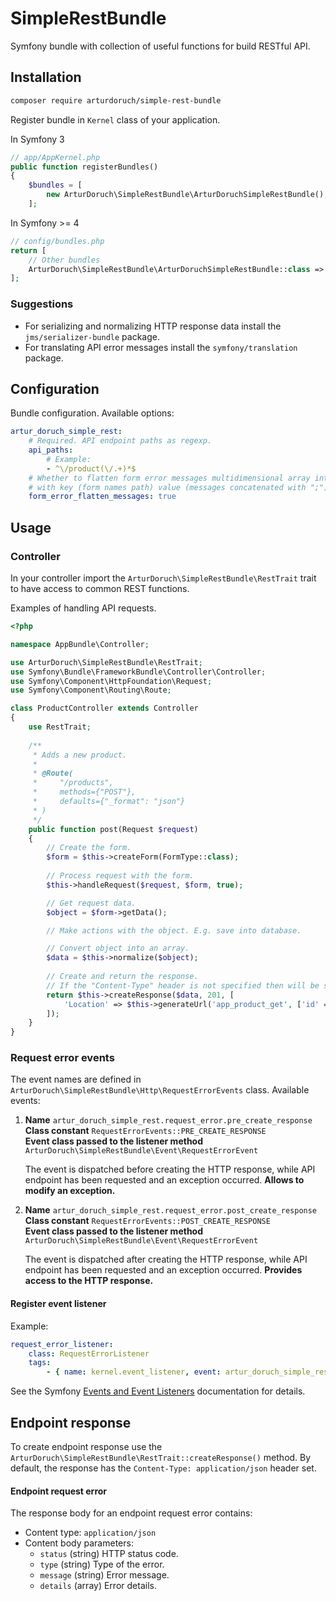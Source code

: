 # SimpleRestBundle

Symfony bundle with collection of useful functions for build RESTful API.

## Installation

```sh
composer require arturdoruch/simple-rest-bundle
```

Register bundle in `Kernel` class of your application.
 
In Symfony 3
```php
// app/AppKernel.php
public function registerBundles()
{
    $bundles = [
        new ArturDoruch\SimpleRestBundle\ArturDoruchSimpleRestBundle(),
    ];
```
In Symfony >= 4
```php
// config/bundles.php
return [
    // Other bundles
    ArturDoruch\SimpleRestBundle\ArturDoruchSimpleRestBundle::class => ['all' => true],
];
```

### Suggestions

 - For serializing and normalizing HTTP response data install the `jms/serializer-bundle` package.
 - For translating API error messages install the `symfony/translation` package.

## Configuration

Bundle configuration. Available options:
 
```yaml
artur_doruch_simple_rest:
    # Required. API endpoint paths as regexp. 
    api_paths:
        # Example:
        - ^\/product(\/.+)*$
    # Whether to flatten form error messages multidimensional array into simple array
    # with key (form names path) value (messages concatenated with ";") pairs.        
    form_error_flatten_messages: true   
```

## Usage

### Controller

In your controller import the `ArturDoruch\SimpleRestBundle\RestTrait` trait
 to have access to common REST functions.
  
Examples of handling API requests.
 
```php
<?php

namespace AppBundle\Controller;

use ArturDoruch\SimpleRestBundle\RestTrait;
use Symfony\Bundle\FrameworkBundle\Controller\Controller;
use Symfony\Component\HttpFoundation\Request;
use Symfony\Component\Routing\Route;

class ProductController extends Controller
{
    use RestTrait; 
    
    /**
     * Adds a new product.
     *
     * @Route(
     *     "/products",
     *     methods={"POST"},
     *     defaults={"_format": "json"}
     * )
     */
    public function post(Request $request)
    {
        // Create the form.
        $form = $this->createForm(FormType::class);
        
        // Process request with the form.
        $this->handleRequest($request, $form, true);

        // Get request data.
        $object = $form->getData();       

        // Make actions with the object. E.g. save into database.

        // Convert object into an array.
        $data = $this->normalize($object);        
               
        // Create and return the response.
        // If the "Content-Type" header is not specified then will be set to "application/json".     
        return $this->createResponse($data, 201, [
            'Location' => $this->generateUrl('app_product_get', ['id' => $object->getId()])
        ]);
    } 
}    
```

### Request error events

The event names are defined in `ArturDoruch\SimpleRestBundle\Http\RequestErrorEvents` class.
Available events:

1. **Name** `artur_doruch_simple_rest.request_error.pre_create_response`
   <br> 
   **Class constant** `RequestErrorEvents::PRE_CREATE_RESPONSE`
   <br>
   **Event class passed to the listener method** `ArturDoruch\SimpleRestBundle\Event\RequestErrorEvent`

   The event is dispatched before creating the HTTP response, while API endpoint has been requested and an exception occurred.
   **Allows to modify an exception.**
   
1. **Name** `artur_doruch_simple_rest.request_error.post_create_response`
   <br> 
   **Class constant** `RequestErrorEvents::POST_CREATE_RESPONSE`
   <br>
   **Event class passed to the listener method** `ArturDoruch\SimpleRestBundle\Event\RequestErrorEvent`

   The event is dispatched after creating the HTTP response, while API endpoint has been requested and an exception occurred.
   **Provides access to the HTTP response.**

#### Register event listener

Example:

```yaml
request_error_listener:
    class: RequestErrorListener
    tags:
        - { name: kernel.event_listener, event: artur_doruch_simple_rest.request_error.pre_create_response, method: onError }
```

See the Symfony [Events and Event Listeners](https://symfony.com/doc/3.4/event_dispatcher.html) documentation for details. 

## Endpoint response

To create endpoint response use the `ArturDoruch\SimpleRestBundle\RestTrait::createResponse()` method.
By default, the response has the `Content-Type: application/json` header set. 

#### Endpoint request error

The response body for an endpoint request error contains:

  - Content type: `application/json`
  - Content body parameters:
     - `status` (string) HTTP status code.
     - `type` (string) Type of the error.
     - `message` (string) Error message.
     - `details` (array) Error details.